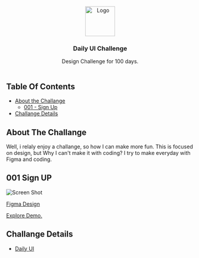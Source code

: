 <br/>
<p align="center">
  <a href="https://www.dailyui.co">
    <img src="https://pbs.twimg.com/profile_images/967509511102652416/pDCblHI__400x400.jpg" alt="Logo" width="80" height="80">
  </a>

  <h3 align="center">Daily UI Challenge</h3>

  <p align="center">
    Design Challenge for 100 days.
    <br/>
    <br/>
  </p>
</p>



## Table Of Contents

* [About the Challange](#about-the-challange)
  * [001 - Sign Up](#-001-sign-up)
* [Challange Details](#challange-details)


## About The Challange

Well, i relaly enjoy a challange, so how I can make more fun. This is focused on design, but Why I can't make it with coding? I try to make everyday with Figma and coding.



## 001 Sign UP

![Screen Shot](https://i.ibb.co/0ZBywkL/SCR-20231102-rwyc.jpg)

[Figma Design](https://www.figma.com/file/UsCY9Zt96YN3fqKG3nzgtc/%23DailyUI001?type=design&node-id=2%3A7&mode=design&t=Zy1vIP6LGuiL8WNl-1)

[Explore Demo.](https://001-dailyui-mb.netlify.app)

## Challange Details

* [Daily UI](https://www.dailyui.co)
